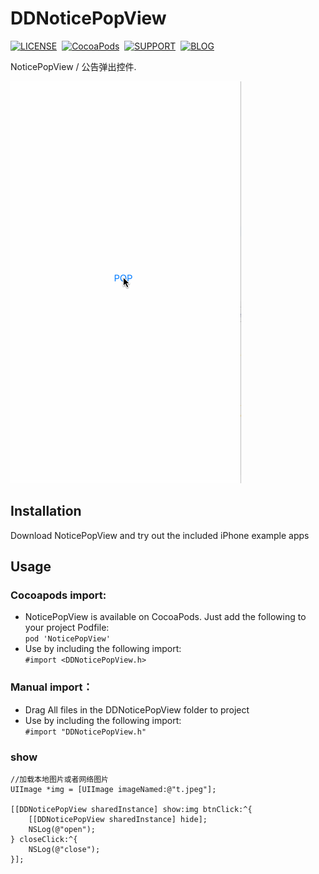 
# DDNoticePopView

[![LICENSE](https://img.shields.io/badge/license-MIT-green.svg?style=flat)](https://github.com/dd2333/DDNoticePopView/blob/master/LICENSE)&nbsp;
[![CocoaPods](http://img.shields.io/cocoapods/v/DDNoticePopView.svg?style=flat)](http://cocoapods.org/?q=DDNoticePopView)&nbsp;
[![SUPPORT](https://img.shields.io/badge/support-iOS%207%2B%20-blue.svg?style=flat)](https://en.wikipedia.org/wiki/IOS_7)&nbsp;
[![BLOG](https://img.shields.io/badge/blog-www.dd2333.com-orange.svg?style=flat)](http://www.dd2333.com)&nbsp;

  NoticePopView / 公告弹出控件.<br />
  
  ![github](https://github.com/dd2333/DDNoticePopView/blob/master/demo.gif "github")
  
Installation
-----------------------------------
  Download NoticePopView and try out the included iPhone example apps<br />

Usage
-----------------------------------

### Cocoapods import:
* NoticePopView is available on CocoaPods. Just add the following to your project Podfile:<br />
  ```pod 'NoticePopView'```
* Use by including the following import:<br />
```#import <DDNoticePopView.h>```

### Manual import：
* Drag All files in the DDNoticePopView folder to project<br />
* Use by including the following import:<br />
```#import "DDNoticePopView.h"```

### show
    //加载本地图片或者网络图片
    UIImage *img = [UIImage imageNamed:@"t.jpeg"];
    
    [[DDNoticePopView sharedInstance] show:img btnClick:^{
        [[DDNoticePopView sharedInstance] hide];
        NSLog(@"open");
    } closeClick:^{
        NSLog(@"close");
    }];

